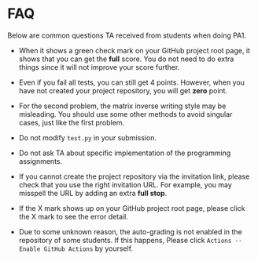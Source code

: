 # FAQ
Below are common questions TA received from students when doing PA1.

* When it shows a green check mark on your GitHub project root page, it shows that you can get the **full** score. You do not need to do extra things since it will
not improve your score further.

* Even if you fail all tests, you can still get 4 points. However, when you have not created your project repository, you will get **zero** point.

* For the second problem, the matrix inverse writing style may be misleading. You should use some other methods to avoid singular cases, just like the first problem.

* Do not modify `test.py` in your submission.

* Do not ask TA about specific implementation of the programming assignments.

* If you cannot create the project repository via the invitation link, please check that you use the right invitation URL. For example, you may misspell the URL by
adding an extra **full stop**.

* If the X mark shows up on your GitHub project root page, please click the X mark to see the error detail.

* Due to some unknown reason, the auto-grading is not enabled in the repository of some students. If this happens, Please click `Actions -- Enable GitHub Actions` by yourself.
